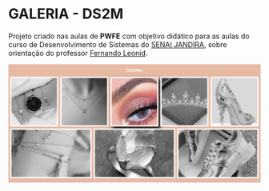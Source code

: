 # GALERIA - DS2M


Projeto criado  nas aulas de **PWFE** com objetivo didático para as aulas  do curso de Desenvolvimento de Sistemas do [SENAI JANDIRA](https://jandira.sp.senai.br/), sobre orientação do professor [Fernando Leonid](https://github.com/fernandoleonid). 


![](img/Capturar.PNG)
